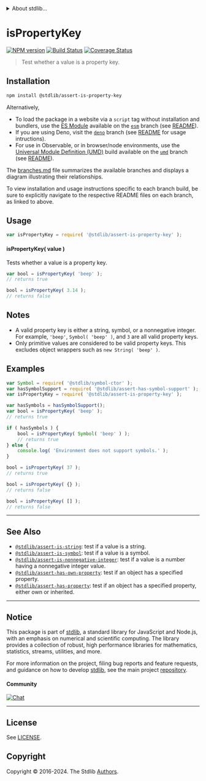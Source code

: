 <!--

@license Apache-2.0

Copyright (c) 2021 The Stdlib Authors.

Licensed under the Apache License, Version 2.0 (the "License");
you may not use this file except in compliance with the License.
You may obtain a copy of the License at

   http://www.apache.org/licenses/LICENSE-2.0

Unless required by applicable law or agreed to in writing, software
distributed under the License is distributed on an "AS IS" BASIS,
WITHOUT WARRANTIES OR CONDITIONS OF ANY KIND, either express or implied.
See the License for the specific language governing permissions and
limitations under the License.

-->


<details>
  <summary>
    About stdlib...
  </summary>
  <p>We believe in a future in which the web is a preferred environment for numerical computation. To help realize this future, we've built stdlib. stdlib is a standard library, with an emphasis on numerical and scientific computation, written in JavaScript (and C) for execution in browsers and in Node.js.</p>
  <p>The library is fully decomposable, being architected in such a way that you can swap out and mix and match APIs and functionality to cater to your exact preferences and use cases.</p>
  <p>When you use stdlib, you can be absolutely certain that you are using the most thorough, rigorous, well-written, studied, documented, tested, measured, and high-quality code out there.</p>
  <p>To join us in bringing numerical computing to the web, get started by checking us out on <a href="https://github.com/stdlib-js/stdlib">GitHub</a>, and please consider <a href="https://opencollective.com/stdlib">financially supporting stdlib</a>. We greatly appreciate your continued support!</p>
</details>

# isPropertyKey

[![NPM version][npm-image]][npm-url] [![Build Status][test-image]][test-url] [![Coverage Status][coverage-image]][coverage-url] <!-- [![dependencies][dependencies-image]][dependencies-url] -->

> Test whether a value is a property key.

<!-- Section to include introductory text. Make sure to keep an empty line after the intro `section` element and another before the `/section` close. -->

<section class="intro">

</section>

<!-- /.intro -->

<!-- Package usage documentation. -->

<section class="installation">

## Installation

```bash
npm install @stdlib/assert-is-property-key
```

Alternatively,

-   To load the package in a website via a `script` tag without installation and bundlers, use the [ES Module][es-module] available on the [`esm`][esm-url] branch (see [README][esm-readme]).
-   If you are using Deno, visit the [`deno`][deno-url] branch (see [README][deno-readme] for usage intructions).
-   For use in Observable, or in browser/node environments, use the [Universal Module Definition (UMD)][umd] build available on the [`umd`][umd-url] branch (see [README][umd-readme]).

The [branches.md][branches-url] file summarizes the available branches and displays a diagram illustrating their relationships.

To view installation and usage instructions specific to each branch build, be sure to explicitly navigate to the respective README files on each branch, as linked to above.

</section>

<section class="usage">

## Usage

```javascript
var isPropertyKey = require( '@stdlib/assert-is-property-key' );
```

#### isPropertyKey( value )

Tests whether a value is a property key.

```javascript
var bool = isPropertyKey( 'beep' );
// returns true

bool = isPropertyKey( 3.14 );
// returns false
```

</section>

<!-- /.usage -->

<!-- Package usage notes. Make sure to keep an empty line after the `section` element and another before the `/section` close. -->

<section class="notes">

## Notes

-   A valid property key is either a string, symbol, or a nonnegative integer. For example, `'beep'`, `Symbol( 'beep' )`, and `3` are all valid property keys.
-   Only primitive values are considered to be valid property keys. This excludes object wrappers such as `new String( 'beep' )`.

</section>

<!-- /.notes -->

<!-- Package usage examples. -->

<section class="examples">

## Examples

<!-- eslint no-undef: "error" -->

```javascript
var Symbol = require( '@stdlib/symbol-ctor' );
var hasSymbolSupport = require( '@stdlib/assert-has-symbol-support' );
var isPropertyKey = require( '@stdlib/assert-is-property-key' );

var hasSymbols = hasSymbolSupport();
var bool = isPropertyKey( 'beep' );
// returns true

if ( hasSymbols ) {
    bool = isPropertyKey( Symbol( 'beep' ) );
    // returns true
} else {
    console.log( 'Environment does not support symbols.' );
}

bool = isPropertyKey( 37 );
// returns true

bool = isPropertyKey( {} );
// returns false

bool = isPropertyKey( [] );
// returns false
```

</section>

<!-- /.examples -->

<!-- Section to include cited references. If references are included, add a horizontal rule *before* the section. Make sure to keep an empty line after the `section` element and another before the `/section` close. -->

<section class="references">

</section>

<!-- /.references -->

<!-- Section for related `stdlib` packages. Do not manually edit this section, as it is automatically populated. -->

<section class="related">

* * *

## See Also

-   <span class="package-name">[`@stdlib/assert-is-string`][@stdlib/assert/is-string]</span><span class="delimiter">: </span><span class="description">test if a value is a string.</span>
-   <span class="package-name">[`@stdlib/assert-is-symbol`][@stdlib/assert/is-symbol]</span><span class="delimiter">: </span><span class="description">test if a value is a symbol.</span>
-   <span class="package-name">[`@stdlib/assert-is-nonnegative-integer`][@stdlib/assert/is-nonnegative-integer]</span><span class="delimiter">: </span><span class="description">test if a value is a number having a nonnegative integer value.</span>
-   <span class="package-name">[`@stdlib/assert-has-own-property`][@stdlib/assert/has-own-property]</span><span class="delimiter">: </span><span class="description">test if an object has a specified property.</span>
-   <span class="package-name">[`@stdlib/assert-has-property`][@stdlib/assert/has-property]</span><span class="delimiter">: </span><span class="description">test if an object has a specified property, either own or inherited.</span>

</section>

<!-- /.related -->

<!-- Section for all links. Make sure to keep an empty line after the `section` element and another before the `/section` close. -->


<section class="main-repo" >

* * *

## Notice

This package is part of [stdlib][stdlib], a standard library for JavaScript and Node.js, with an emphasis on numerical and scientific computing. The library provides a collection of robust, high performance libraries for mathematics, statistics, streams, utilities, and more.

For more information on the project, filing bug reports and feature requests, and guidance on how to develop [stdlib][stdlib], see the main project [repository][stdlib].

#### Community

[![Chat][chat-image]][chat-url]

---

## License

See [LICENSE][stdlib-license].


## Copyright

Copyright &copy; 2016-2024. The Stdlib [Authors][stdlib-authors].

</section>

<!-- /.stdlib -->

<!-- Section for all links. Make sure to keep an empty line after the `section` element and another before the `/section` close. -->

<section class="links">

[npm-image]: http://img.shields.io/npm/v/@stdlib/assert-is-property-key.svg
[npm-url]: https://npmjs.org/package/@stdlib/assert-is-property-key

[test-image]: https://github.com/stdlib-js/assert-is-property-key/actions/workflows/test.yml/badge.svg?branch=main
[test-url]: https://github.com/stdlib-js/assert-is-property-key/actions/workflows/test.yml?query=branch:main

[coverage-image]: https://img.shields.io/codecov/c/github/stdlib-js/assert-is-property-key/main.svg
[coverage-url]: https://codecov.io/github/stdlib-js/assert-is-property-key?branch=main

<!--

[dependencies-image]: https://img.shields.io/david/stdlib-js/assert-is-property-key.svg
[dependencies-url]: https://david-dm.org/stdlib-js/assert-is-property-key/main

-->

[chat-image]: https://img.shields.io/gitter/room/stdlib-js/stdlib.svg
[chat-url]: https://app.gitter.im/#/room/#stdlib-js_stdlib:gitter.im

[stdlib]: https://github.com/stdlib-js/stdlib

[stdlib-authors]: https://github.com/stdlib-js/stdlib/graphs/contributors

[umd]: https://github.com/umdjs/umd
[es-module]: https://developer.mozilla.org/en-US/docs/Web/JavaScript/Guide/Modules

[deno-url]: https://github.com/stdlib-js/assert-is-property-key/tree/deno
[deno-readme]: https://github.com/stdlib-js/assert-is-property-key/blob/deno/README.md
[umd-url]: https://github.com/stdlib-js/assert-is-property-key/tree/umd
[umd-readme]: https://github.com/stdlib-js/assert-is-property-key/blob/umd/README.md
[esm-url]: https://github.com/stdlib-js/assert-is-property-key/tree/esm
[esm-readme]: https://github.com/stdlib-js/assert-is-property-key/blob/esm/README.md
[branches-url]: https://github.com/stdlib-js/assert-is-property-key/blob/main/branches.md

[stdlib-license]: https://raw.githubusercontent.com/stdlib-js/assert-is-property-key/main/LICENSE

<!-- <related-links> -->

[@stdlib/assert/is-string]: https://github.com/stdlib-js/assert-is-string

[@stdlib/assert/is-symbol]: https://github.com/stdlib-js/assert-is-symbol

[@stdlib/assert/is-nonnegative-integer]: https://github.com/stdlib-js/assert-is-nonnegative-integer

[@stdlib/assert/has-own-property]: https://github.com/stdlib-js/assert-has-own-property

[@stdlib/assert/has-property]: https://github.com/stdlib-js/assert-has-property

<!-- </related-links> -->

</section>

<!-- /.links -->
